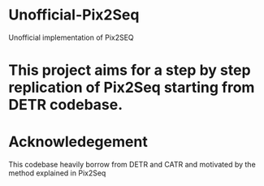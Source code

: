 # Unofficial-Pix2Seq
Unofficial implementation of Pix2SEQ

# This project aims for a step by step replication of Pix2Seq starting from DETR codebase. 


# Acknowledegement 
This codebase heavily borrow from DETR and CATR and motivated by the method explained in Pix2Seq
